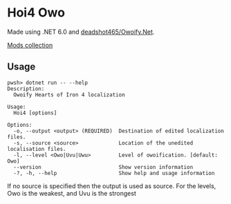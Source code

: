 # Hoi4 Owo

Made using .NET 6.0 and [deadshot465/Owoify.Net](https://github.com/deadshot465/Owoify.Net).

[Mods collection](https://steamcommunity.com/sharedfiles/filedetails/?edit=true&id=2861060419)

## Usage

```pwsh
pwsh> dotnet run -- --help
Description:
  Owoify Hearts of Iron 4 localization

Usage:
  Hoi4 [options]

Options:
  -o, --output <output> (REQUIRED)  Destination of edited localization files.
  -s, --source <source>             Location of the unedited localisation files.
  -l, --level <Owo|Uvu|Uwu>         Level of owoification. [default: Owo]
  --version                         Show version information
  -?, -h, --help                    Show help and usage information
```

If no source is specified then the output is used as source.
For the levels, Owo is the weakest, and Uvu is the strongest
